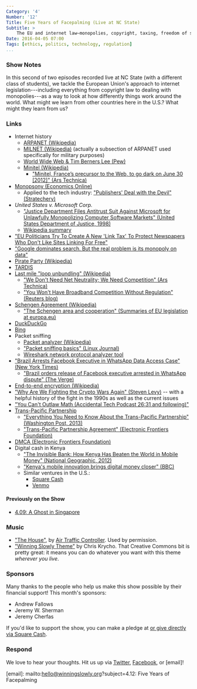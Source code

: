 ```yaml
---
Category: '4'
Number: '12'
Title: Five Years of Facepalming (Live at NC State)
Subtitle: >
    The EU and internet law—monopolies, copyright, taxing, freedom of speech, and learning from each other.
Date: 2016-04-05 07:00
Tags: [ethics, politics, technology, regulation]
...
```


### Show Notes

In this second of two episodes recorded live at NC State (with a different class of students), we tackle the European Union's approach to internet legislation---including everything from copyright law to dealing with monopolies---as a way to look at how differently things work around the world. What might we learn from other countries here in the U.S.? What might they learn from us?

### Links

- Internet history
    + [ARPANET (Wikipedia)](https://en.wikipedia.org/wiki/ARPANET)
    + [MILNET (Wikipedia)](https://en.wikipedia.org/wiki/MILNET) (actually a subsection of ARPANET used specifically for military purposes)
    + [World Wide Web & Tim Berners Lee (Pew)](http://www.pewinternet.org/2014/03/11/world-wide-web-timeline/)
    + [Minitel (Wikipedia)](https://en.wikipedia.org/wiki/Minitel)
        * ["Minitel, France’s precursor to the Web, to go dark on June 30 [2012]" (Ars Technica)](http://arstechnica.com/gadgets/2012/06/minitel-frances-precursor-to-the-web-to-go-dark-on-june-30/)
- [Monopsony (Economics Online)](http://www.economicsonline.co.uk/Business_economics/Monopsony.html)
    + Applied to the tech industry: ["Publishers' Deal with the Devil" (Stratechery)](https://stratechery.com/2014/publishers-deal-devil/)
- _United States v. Microsoft Corp._
    + ["Justice Department Files Antitrust Suit Against Microsoft for Unlawfully Monopolizing Computer Software Markets" (United States Department of Justice, 1998)](https://www.justice.gov/archive/atr/public/press_releases/1998/1764.htm)
    + [Wikipedia summary](https://en.wikipedia.org/wiki/United_States_v._Microsoft_Corp.)
- ["EU Politicians Try To Create A New 'Link Tax' To Protect Newspapers Who Don't Like Sites Linking For Free"](https://www.techdirt.com/articles/20150708/15115331584/eu-politicians-try-to-create-new-link-tax-to-protect-newspapers-who-dont-like-sites-linking-free.shtml)
- ["Google dominates search. But the real problem is its monopoly on data"](http://www.theguardian.com/technology/2015/apr/19/google-dominates-search-real-problem-monopoly-data)
- [Pirate Party (Wikipedia)](https://en.wikipedia.org/wiki/Pirate_Party)
- [TARDIS](http://tardis.wikia.com/wiki/TARDIS)
- [Last mile "loop unbundling" (Wikipedia)](https://en.wikipedia.org/wiki/Local-loop_unbundling)
    + ["We Don't Need Net Neutrality; We Need Competition" (Ars Technica)](http://arstechnica.com/tech-policy/2014/06/we-dont-need-net-neutrality-we-need-competition/)
    + ["You Won't Have Broadband Competition Without Regulation" (Reuters blog)](http://blogs.reuters.com/felix-salmon/2014/02/21/you-wont-have-broadband-competition-without-regulation/)
- [Schengen Agreement (Wikipedia)](https://en.wikipedia.org/wiki/Schengen_Agreement)
    - ["The Schengen area and cooperation" (Summaries of EU legislation at europa.eu)](http://eur-lex.europa.eu/legal-content/EN/TXT/?uri=URISERV%3Al33020)
- [DuckDuckGo](https://duckduckgo.com)
- [Bing](https://www.bing.com)
- Packet sniffing
    + [Packet analyzer (Wikipedia)](https://en.wikipedia.org/wiki/Packet_analyzer)
    + ["Packet sniffing basics" (Linux Journal)](http://www.linuxjournal.com/content/packet-sniffing-basics)
    + [Wireshark network protocol analyzer tool](https://www.wireshark.org)
- ["Brazil Arrests Facebook Executive in WhatsApp Data Access Case" (New York Times)](http://www.nytimes.com/2016/03/02/technology/brazil-arrests-facebook-executive-in-data-access-case.html?_r=0)
    + ["Brazil orders release of Facebook executive arrested in WhatsApp dispute" (The Verge)](http://www.theverge.com/2016/3/2/11145494/facebook-vp-being-released-brazil-whatsapp-dispute)
- [End-to-end encryption (Wikipedia)](https://en.wikipedia.org/wiki/End-to-end_encryption)
- ["Why Are We Fighting the Crypto Wars Again" (Steven Levy)](https://backchannel.com/why-are-we-fighting-the-crypto-wars-again-b5310a423295) -- with a helpful history of the fight in the 1990s as well as the current issues
- ["You Can't Outlaw Math (Accidental Tech Podcast 26:31 and following)"](https://overcast.fm/+CdRr-hLc/26:31)
- [Trans-Pacific Partnership](https://ustr.gov/tpp/)
    + ["Everything You Need to Know About the Trans-Pacific Partnership" (Washington Post, 2013)](https://www.washingtonpost.com/news/wonk/wp/2013/12/11/everything-you-need-to-know-about-the-trans-pacific-partnership/)
    + ["Trans-Pacific Partnership Agreement" (Electronic Frontiers Foundation)](https://www.eff.org/issues/tpp)
- [DMCA (Electronic Frontiers Foundation)](https://www.eff.org/issues/dmca)
- Digital cash in Kenya
    + ["The Invisible Bank: How Kenya Has Beaten the World in Mobile Money" (National Geographic, 2012)](http://voices.nationalgeographic.com/2012/07/04/the-invisible-bank-how-kenya-has-beaten-the-world-in-mobile-money/)
    + ["Kenya's mobile innovation brings digital money closer" (BBC)](http://www.bbc.com/news/business-28142515)
    + Similar ventures in the U.S.:
        + [Square Cash](https://cash.me)
        + [Venmo](https://venmo.com)


#### Previously on the Show

- [4.09: A Ghost in Singapore](http://www.winningslowly.org/4.09/)


### Music

  - ["The House"], by [Air Traffic Controller]. Used by permission.
  - ["Winning Slowly Theme"] by Chris Krycho. That Creative Commons bit is pretty great: it means you can do whatever you want with this theme *wherever you live*.

["The House"]: https://soundcloud.com/air-traffic-controller/thehouse
[Air Traffic Controller]: http://www.airtrafficcontrollermusic.com
["Winning Slowly Theme"]: //soundcloud.com/chriskrycho/winning-slowly


### Sponsors

Many thanks to the people who help us make this show possible by their financial support! This month's sponsors:

  - Andrew Fallows
  - Jeremy W. Sherman
  - Jeremy Cherfas

If you'd like to support the show, you can make a pledge at <a href='https://www.patreon.com/winningslowly' rel='payment'> or give directly via [Square Cash].

[Patreon]: //www.patreon.com/winningslowly
[Square Cash]: //cash.me/$winningslowly


### Respond

We love to hear your thoughts. Hit us up via [Twitter], [Facebook], or [email]!

[Twitter]: //www.twitter.com/winningslowly
[Facebook]: //www.facebook.com/winningslowlypodcast
[email]: mailto:hello@winningslowly.org?subject=4.12: Five Years of Facepalming
